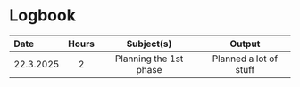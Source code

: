 # Logbook

| Date  | Hours | Subject(s) |  Output |
| :---  |     :---:      |     :---:      |     :---:      |
| 22.3.2025 | 2 | Planning the 1st phase  | Planned a lot of stuff  |
